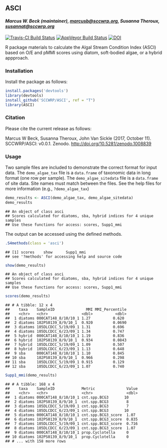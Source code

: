 
## ASCI

#### *Marcus W. Beck (maintainer), <marcusb@sccwrp.org>, Susanna Theroux, <susannat@sccwrp.org>*

[![Travis-CI Build
Status](https://travis-ci.org/SCCWRP/ASCI.svg?branch=master)](https://travis-ci.org/SCCWRP/ASCI)
[![AppVeyor Build
Status](https://ci.appveyor.com/api/projects/status/github/SCCWRP/ASCI?branch=master&svg=true)](https://ci.appveyor.com/project/SCCWRP/ASCI)
[![DOI](https://zenodo.org/badge/106055957.svg)](https://zenodo.org/badge/latestdoi/106055957)

R package materials to calculate the Algal Stream Condition Index (ASCI)
based on O/E and pMMI scores using diatom, soft-bodied algae, or a
hybrid appproach.

### Installation

Install the package as follows:

``` r
install.packages('devtools')
library(devtools)
install_github('SCCWRP/ASCI', ref = "T")
library(ASCI)
```

### Citation

Please cite the current release as follows:

Marcus W Beck, Susanna Theroux, John Van Sickle (2017, October 11).
SCCWRP/ASCI: v0.0.1. Zenodo. <http://doi.org/10.5281/zenodo.1008839>

### Usage

Two sample files are included to demonstrate the correct format for
input data. The `demo_algae_tax` file is a `data.frame` of taxonomic
data in long format (one row per sample). The `demo_algae_sitedata` file
is a `data.frame` of site data. Site names must match between the files.
See the help files for more information (e.g., `?demo_algae_tax`)

``` r
demo_results <- ASCI(demo_algae_tax, demo_algae_sitedata)
demo_results
```

    ## An object of class asci 
    ## Scores calculated for diatoms, sba, hybrid indices for 4 unique samples
    ## Use these functions for access: scores, Supp1_mmi

The output can be accessed using the defined methods.

``` r
.S4methods(class = 'asci')
```

    ## [1] scores    show      Supp1_mmi
    ## see '?methods' for accessing help and source code

``` r
show(demo_results)
```

    ## An object of class asci 
    ## Scores calculated for diatoms, sba, hybrid indices for 4 unique samples
    ## Use these functions for access: scores, Supp1_mmi

``` r
scores(demo_results)
```

    ## # A tibble: 12 x 4
    ##    taxa    SampleID              MMI MMI_Percentile
    ##    <chr>   <chr>               <dbl>          <dbl>
    ##  1 diatoms 000CAT148_8/10/10_1 1.27          0.620 
    ##  2 diatoms 102PS0139_8/9/10_1  0.920         0.0690
    ##  3 diatoms 105DLCDCC_5/19/09_1 1.31          0.696 
    ##  4 diatoms 105DLCDCC_6/23/09_1 1.34          0.747 
    ##  5 hybrid  000CAT148_8/10/10_1 1.19          0.836 
    ##  6 hybrid  102PS0139_8/9/10_1  0.934         0.0843
    ##  7 hybrid  105DLCDCC_5/19/09_1 1.09          0.507 
    ##  8 hybrid  105DLCDCC_6/23/09_1 1.13          0.648 
    ##  9 sba     000CAT148_8/10/10_1 1.10          0.845 
    ## 10 sba     102PS0139_8/9/10_1  0.966         0.298 
    ## 11 sba     105DLCDCC_5/19/09_1 0.915         0.129 
    ## 12 sba     105DLCDCC_6/23/09_1 1.07          0.740

``` r
Supp1_mmi(demo_results)
```

    ## # A tibble: 168 x 4
    ##    taxa    SampleID            Metric              Value
    ##    <chr>   <chr>               <chr>               <dbl>
    ##  1 diatoms 000CAT148_8/10/10_1 cnt.spp.BCG3       10    
    ##  2 diatoms 102PS0139_8/9/10_1  cnt.spp.BCG3        8    
    ##  3 diatoms 105DLCDCC_5/19/09_1 cnt.spp.BCG3        7    
    ##  4 diatoms 105DLCDCC_6/23/09_1 cnt.spp.BCG3       10    
    ##  5 diatoms 000CAT148_8/10/10_1 cnt.spp.BCG3_score  1.07 
    ##  6 diatoms 102PS0139_8/9/10_1  cnt.spp.BCG3_score  0.835
    ##  7 diatoms 105DLCDCC_5/19/09_1 cnt.spp.BCG3_score  0.716
    ##  8 diatoms 105DLCDCC_6/23/09_1 cnt.spp.BCG3_score  1.07 
    ##  9 diatoms 000CAT148_8/10/10_1 prop.Cyclotella     0    
    ## 10 diatoms 102PS0139_8/9/10_1  prop.Cyclotella     0    
    ## # ... with 158 more rows

<!-- Summary of ASCI peformance statewide: -->

<!-- ```{r} -->

<!-- perf(allscr) -->

<!-- ``` -->
